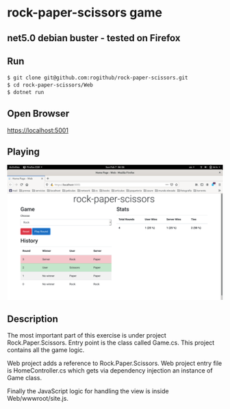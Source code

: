 # rock-paper-scissors game
## net5.0 debian buster - tested on Firefox

## Run

``` bash
$ git clone git@github.com:rogithub/rock-paper-scissors.git
$ cd rock-paper-scissors/Web
$ dotnet run
```

## Open Browser 
[https://localhost:5001](https://localhost:5001)


## Playing
![playing](https://raw.githubusercontent.com/rogithub/rock-paper-scissors/main/images/game.png)


## Description

The most important part of this exercise is under project Rock.Paper.Scissors. Entry point is the class called Game.cs. This project contains all the game logic.

Web project adds a reference to Rock.Paper.Scissors. Web project entry file is HomeController.cs which gets via dependency injection an instance of Game class.

Finally the JavaScript logic for handling the view is inside Web/wwwroot/site.js.